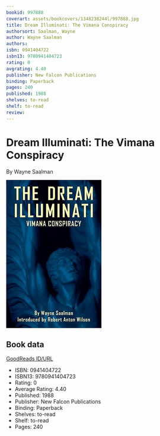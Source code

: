 ```yaml
---
bookid: 997888
coverart: assets/bookcovers/1348238244l/997888.jpg
title: Dream Illuminati: The Vimana Conspiracy
authorsort: Saalman, Wayne
author: Wayne Saalman
authors: 
isbn: 0941404722
isbn13: 9780941404723
rating: 0
avgrating: 4.40
publisher: New Falcon Publications
binding: Paperback
pages: 240
published: 1988
shelves: to-read
shelf: to-read
review: 
---
```


# Dream Illuminati: The Vimana Conspiracy

By Wayne Saalman

![](../../assets/bookcovers/1348238244l/997888.jpg)

## Book data

[GoodReads ID/URL](https://www.goodreads.com/book/show/997888)

- ISBN: 0941404722
- ISBN13: 9780941404723
- Rating: 0
- Average Rating: 4.40
- Published: 1988
- Publisher: New Falcon Publications
- Binding: Paperback
- Shelves: to-read
- Shelf: to-read
- Pages: 240

